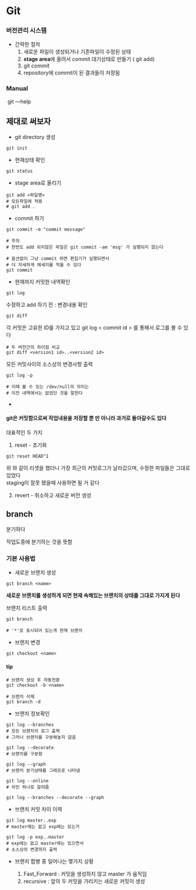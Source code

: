 # Git

###  버전관리 시스템

* 간략한 절차
  1. 새로운 파일이 생성되거나 기존파일이 수정된 상태
  2. **stage area**에 올려서 commit 대기상태로 만들기 ( git add)
  3. git commit
  4. repository에 commit이 된 결과들이 저장됨

### Manual

​	git <commend> <options> —help

## 제대로 써보자

* git directory 생성

~~~shell
git init
~~~

* 현재상태 확인

~~~shell
git status
~~~

* stage area로 올리기

~~~shell
git add <파일명>
# 모든파일에 적용
# git add .
~~~

* commit 하기

~~~shell
git commit -m "commit message"

# 주의
# 한번도 add 되지않은 파일은 git commit -am 'msg' 가 실행되지 않는다
~~~

~~~shell
# 옵션없이 그냥 commit 하면 편집기가 실행되면서
# 더 자세하게 메세지를 적을 수 있다
git commit
~~~

* 현재까지 커밋한 내역확인

~~~shell
git log
~~~

수정하고 add 하기 전 : 변경내용 확인

~~~shell
git diff
~~~

각 커밋은 고유한 ID를 가지고 있고 git log < commit id > 를 통해서 로그를 볼 수 있다

~~~shell
# 두 버전간의 차이점 비교
git diff <version1 id>..<version2 id>
~~~

모든 커밋사이의 소스상의 변경사항 출력

~~~shell
git log -p

# 이때 볼 수 있는 /dev/null의 의미는
# 이전 내역에서는 없었던 것을 말한다
~~~

* ​

#### git은 커밋함으로써 작업내용을 저장할 뿐 만 아니라 과거로 돌아갈수도 있다

대표적인 두 가지

1. reset - 초기화


~~~shell
git reset HEAD^1
~~~

위 와 같이 리셋을 했더니 가장 최근의 커밋로그가 날라갔으며, 수정한 파일들은 그대로 있었다  
staging이 잘못 됐을때 사용하면 될 거 같다

2. revert - 취소하고 새로운 버전 생성




## branch

분기하다

작업도중에 분기하는 것을 뜻함



### 기본 사용법

* 새로운 브랜치 생성

~~~shell
git branch <name>
~~~

**새로운 브랜치를 생성하게 되면 현재 속해있는 브랜치의 상태를 그대로 가지게 된다**

브랜치 리스트 출력

~~~shell
git branch

# '*'로 표시되어 있는게 현재 브랜치
~~~

* 브랜치 변경

~~~shell
git checkout <name>
~~~



#### tip

~~~shell
# 브랜치 생성 후 자동전환
git checkout -b <name>

# 브랜치 삭제
git branch -d
~~~



* 브랜치 정보확인

~~~shell
git log --branches 
# 모든 브랜치의 로그 출력
# 그러나 브랜치를 구분해놓지 않음

git log --decorate
# 브랜치를 구분함

git log --graph
# 브랜치 분기상태를 그래프로 나타냄

git log --online
# 라인 하나로 알려줌

git log --branches --decorate --graph
~~~

* 브랜치 커밋 차이 이력

~~~shell
git log master..exp
# master에는 없고 exp에는 있는거

git log -p exp..master
# exp에는 없고 master에는 있으면서
# 소스상의 변경까지 출력
~~~

* 브랜치 합병 중 일어나는 몇가지 상황

  1. Fast_Forward : 커밋을 생성하지 않고 master 가 움직임
  2. recursive : 앞의 두 커밋을 가리키는 새로운 커밋이 생성

  ​